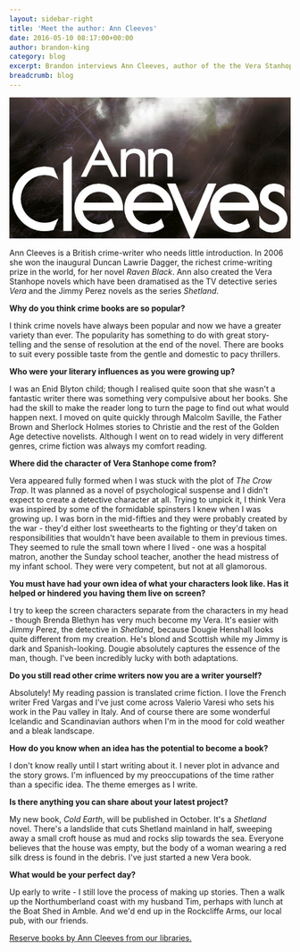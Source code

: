 ```yaml
---
layout: sidebar-right
title: 'Meet the author: Ann Cleeves'
date: 2016-05-10 08:17:00+00:00
author: brandon-king
category: blog
excerpt: Brandon interviews Ann Cleeves, author of the the Vera Stanhope novels.
breadcrumb: blog
---
```

![Ann Cleeves book cover](/images/featured/featured-ann-cleeves.jpg)

Ann Cleeves is a British crime-writer who needs little introduction. In 2006 she won the inaugural Duncan Lawrie Dagger, the richest crime-writing prize in the world, for her novel <cite>Raven Black</cite>. Ann also created the Vera Stanhope novels which have been dramatised as the TV detective series <cite>Vera</cite> and the Jimmy Perez novels as the series <cite>Shetland</cite>.

**Why do you think crime books are so popular?**

I think crime novels have always been popular and now we have a greater variety than ever. The popularity has something to do with great story-telling and the sense of resolution at the end of the novel. There are books to suit every possible taste from the gentle and domestic to pacy thrillers.

**Who were your literary influences as you were growing up?**

I was an Enid Blyton child; though I realised quite soon that she wasn't a fantastic writer there was something very compulsive about her books. She had the skill to make the reader long to turn the page to find out what would happen next. I moved on quite quickly through Malcolm Saville, the Father Brown and Sherlock Holmes stories to Christie and the rest of the Golden Age detective novelists. Although I went on to read widely in very different genres, crime fiction was always my comfort reading.

**Where did the character of Vera Stanhope come from?**

Vera appeared fully formed when I was stuck with the plot of <cite>The Crow Trap</cite>. It was planned as a novel of psychological suspense and I didn't expect to create a detective character at all. Trying to unpick it, I think Vera was inspired by some of the formidable spinsters I knew when I was growing up. I was born in the mid-fifties and they were probably created by the war - they'd either lost sweethearts to the fighting or they'd taken on responsibilities that wouldn't have been available to them in previous times. They seemed to rule the small town where I lived - one was a hospital matron, another the Sunday school teacher, another the head mistress of my infant school. They were very competent, but not at all glamorous.

**You must have had your own idea of what your characters look like. Has it helped or hindered you having them live on screen?**

I try to keep the screen characters separate from the characters in my head - though Brenda Blethyn has very much become my Vera.  It's easier with Jimmy Perez, the detective in <cite>Shetland</cite>, because Dougie Henshall looks quite different from my creation. He's blond and Scottish while my Jimmy is dark and Spanish-looking. Dougie absolutely captures the essence of the man, though. I've been incredibly lucky with both adaptations.

**Do you still read other crime writers now you are a writer yourself?**

Absolutely! My reading passion is translated crime fiction. I love the French writer Fred Vargas and I've just come across Valerio Varesi who sets his work in the Pau valley in Italy. And of course there are some wonderful Icelandic and Scandinavian authors when I'm in the mood for cold weather and a bleak landscape.

**How do you know when an idea has the potential to become a book?**

I don't know really until I start writing about it. I never plot in advance and the story grows. I'm influenced by my preoccupations of the time rather than a specific idea. The theme emerges as I write.

**Is there anything you can share about your latest project?**

My new book, <cite>Cold Earth</cite>, will be published in October. It's a <cite>Shetland</cite> novel. There's a landslide that cuts Shetland mainland in half, sweeping away a small croft house as mud and rocks slip towards the sea. Everyone believes that the house was empty, but the body of a woman wearing a red silk dress is found in the debris. I've just started a new Vera book.

**What would be your perfect day?**

Up early to write - I still love the process of making up stories. Then a walk up the Northumberland coast with my husband Tim, perhaps with lunch at the Boat Shed in Amble. And we'd end up in the Rockcliffe Arms, our local pub, with our friends.

[Reserve books by Ann Cleeves from our libraries.](https://suffolk.spydus.co.uk/cgi-bin/spydus.exe/ENQ/OPAC/BIBENQ/19504702?QRY=CAUBIB%3C%20IRN(4807)&QRYTEXT=Cleeves%2C%20Ann)
